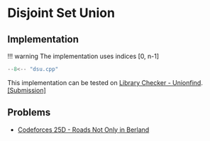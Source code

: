 # Disjoint Set Union

## Implementation 

!!! warning
    The implementation uses indices [0, n-1]

```cpp title="DSU"
--8<-- "dsu.cpp"
```

This implementation can be tested on [Library Checker - Unionfind](https://judge.yosupo.jp/problem/unionfind). [[Submission]](https://judge.yosupo.jp/submission/110413)

## Problems

- [Codeforces 25D - Roads Not Only in Berland](https://codeforces.com/contest/25/problem/D)

